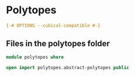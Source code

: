 # Polytopes

```agda
{-# OPTIONS --cubical-compatible #-}
```

## Files in the polytopes folder

```agda
module polytopes where

open import polytopes.abstract-polytopes public
```
